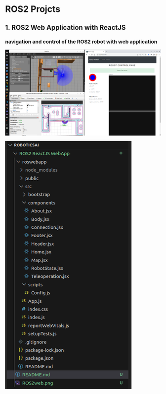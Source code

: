 # ROS2 Projcts


## 1. ROS2 Web Application with ReactJS


### navigation and control of the ROS2 robot with web application


![ROS2 WebApp](ROS2web.png)



![Alt text](image.png)